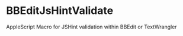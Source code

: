 BBEditJsHintValidate
====================

AppleScript Macro for JSHint validation within BBEdit or TextWrangler
